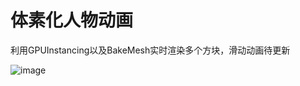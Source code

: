 # 体素化人物动画
利用GPUInstancing以及BakeMesh实时渲染多个方块，滑动动画待更新

![image](https://github.com/nnobe/VoxelizationAnimation/blob/master/test.gif)  
